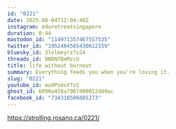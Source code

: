 ```yaml
---
id: "0221"
date: 2025-08-04T12:04:40Z
instagram: eduretreatsingapore
duration: 0:44
mastodon_id: "114971357467557535"
twitter_id: "1952404565430612159"
bluesky_id: 3lvlmeyrz7s24
threads_id: DNDN7BeMzcU
title: life without burnout
summary: Everything feeds you when you're loving it.
slug: "0221"
youtube_id: mu9Ps6uYTvI
ghost_id: 6890a458a7967400012d49ac
facebook_id: "734310506085273"
---
```

https://strolling.rosano.ca/0221/
